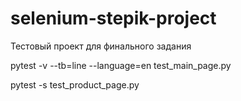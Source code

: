 # selenium-stepik-project
Тестовый проект для финального задания

pytest -v --tb=line --language=en test_main_page.py

pytest -s test_product_page.py